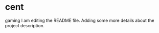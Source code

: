 # cent
gaming
I am editing the README file. Adding some more details about the project description.
